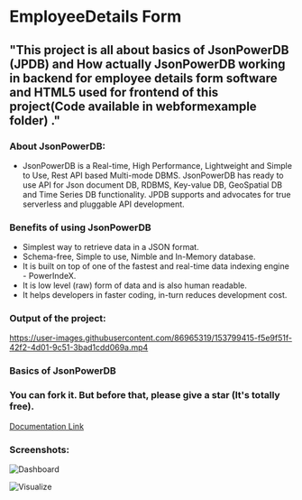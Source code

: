 # EmployeeDetails Form


## "This project is all about basics of JsonPowerDB (JPDB) and How actually JsonPowerDB working in backend for employee details form software and HTML5 used for frontend of this project(Code available in webformexample folder) ." 

### About JsonPowerDB:

- JsonPowerDB is a Real-time, High Performance, Lightweight and Simple to Use, Rest API based Multi-mode DBMS. JsonPowerDB has ready to use API for Json document DB, RDBMS, Key-value DB, GeoSpatial DB and Time Series DB functionality. JPDB supports and advocates for true serverless and pluggable API development.

### Benefits of using JsonPowerDB

- Simplest way to retrieve data in a JSON format.
- Schema-free, Simple to use, Nimble and In-Memory database.
- It is built on top of one of the fastest and real-time data indexing engine - PowerIndeX.
- It is low level (raw) form of data and is also human readable.
- It helps developers in faster coding, in-turn reduces development cost.

### Output of the project:

https://user-images.githubusercontent.com/86965319/153799415-f5e9f51f-42f2-4d01-9c51-3bad1cdd069a.mp4



### Basics of JsonPowerDB
### You can fork it. But before that, please give a star (It's totally free).

[Documentation Link](http://login2explore.com/jpdb/docs.html)

### Screenshots:

![Dashboard](https://github.com/BeAgarwal/JsonPowerDB/blob/master/Assets/Screenshots/Dashboard.PNG)


![Visualize](https://github.com/BeAgarwal/JsonPowerDB/blob/master/Assets/Screenshots/Server.PNG)
